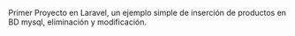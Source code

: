 Primer Proyecto en Laravel, un ejemplo simple de inserción de productos en BD mysql, eliminación y modificación.
